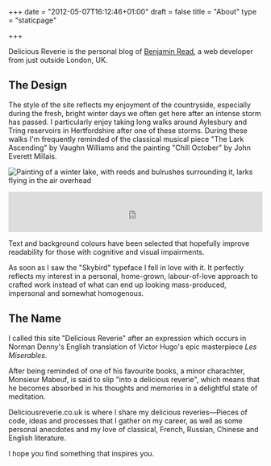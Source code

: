 +++
date = "2012-05-07T16:12:46+01:00"
draft = false
title = "About"
type = "staticpage"

+++

Delicious Reverie is the personal blog of [Benjamin Read](/about-benjamin-read "recruiters, click here"), a web developer from just outside London, UK.

## The Design
The style of the site reflects my enjoyment of the countryside, especially during the fresh, bright winter days we often get here after an intense storm has passed. I particularly enjoy taking long walks around Aylesbury and Tring reservoirs in Hertfordshire after one of these storms. During these walks I'm frequently reminded of the classical musical piece "The Lark Ascending" by Vaughn Williams and the painting "Chill October" by John Everett Millais.

![Painting of a winter lake, with reeds and bulrushes surrounding it, larks flying in the air overhead](/images/chill-october-john-everett-millais.jpg)

<iframe src="https://open.spotify.com/embed/track/7IULcUDWt4I9crI2BEdXN0" width="100%" height="80" frameborder="0" allowtransparency="true" allow="encrypted-media"></iframe>

Text and background colours have been selected that hopefully improve readability for those with cognitive and visual impairments.

As soon as I saw the "Skybird" typeface I fell in love with it. It perfectly reflects my interest in a personal, home-grown, labour-of-love approach to crafted work instead of what can end up looking mass-produced, impersonal and somewhat homogenous.

## The Name
I called this site "Delicious Reverie" after an expression which occurs in Norman Denny's English translation of Victor Hugo's epic masterpiece _Les Miserables_.

After being reminded of one of his favourite books, a minor charachter, Monsieur Mabeuf, is said to slip "into a delicious reverie", which means that he becomes absorbed in his thoughts and memories in a delightful state of meditation.

Deliciousreverie.co.uk is where I share my delicious reveries&mdash;Pieces of code, ideas and processes that I gather on my career, as well as some personal anecdotes and my love of classical, French, Russian, Chinese and English literature.

I hope you find something that inspires you.
